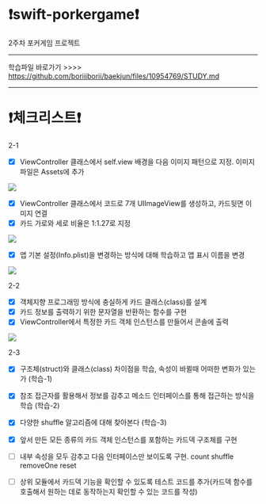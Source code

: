 # ❗️swift-porkergame❗️
2주차 포커게임 프로젝트

 - - -
학습파일 바로가기 >>>> https://github.com/boriiiborii/baekjun/files/10954769/STUDY.md
- - -
# ❗️체크리스트❗️
2-1
- [x] ViewController 클래스에서 self.view 배경을 다음 이미지 패턴으로 지정. 이미지 파일은 Assets에 추가
<img src="https://user-images.githubusercontent.com/97685264/224651784-b7b55fce-70bb-4f31-b9f1-eba36af76641.png">

- [x] ViewController 클래스에서 코드로 7개 UIImageView를 생성하고, 카드뒷면 이미지 연결
- [x] 카드 가로와 세로 비율은 1:1.27로 지정
<img src="https://user-images.githubusercontent.com/97685264/224711464-d00e1927-92c7-465b-aebb-ec5a2d610a67.png">

- [x] 앱 기본 설정(Info.plist)을 변경하는 방식에 대해 학습하고 앱 표시 이름을 변경
<img src="https://user-images.githubusercontent.com/97685264/224711801-9416f0ee-99d3-4d22-a392-1f2c6910cab5.png">

2-2
- [x] 객체지향 프로그래밍 방식에 충실하게 카드 클래스(class)를 설계
- [x] 카드 정보를 출력하기 위한 문자열을 반환하는 함수를 구현
- [x] ViewController에서 특정한 카드 객체 인스턴스를 만들어서 콘솔에 출력
<img src="https://user-images.githubusercontent.com/97685264/224928185-8a482830-0d0a-4c60-a3ec-ff8c11408038.png">

2-3
- [x] 구조체(struct)와 클래스(class) 차이점을 학습, 속성이 바뀔때 어떠한 변화가 있는가 (학습-1)
- [x] 참조 접근자를 활용해서 정보를 감추고 메소드 인터페이스를 통해 접근하는 방식을 학습 (학습-2)
- [x] 다양한 shuffle 알고리즘에 대해 찾아본다 (학습-3)
- [x] 앞서 만든 모든 종류의 카드 객체 인스턴스를 포함하는 카드덱 구조체를 구현
- [ ] 내부 속성을 모두 감추고 다음 인터페이스만 보이도록 구현. count shuffle removeOne reset
- [ ] 상위 모듈에서 카드덱 기능을 확인할 수 있도록 테스트 코드를 추가(카드덱 함수를 호출해서 원하는 데로 동작하는지 확인할 수 있는 코드를 작성)

